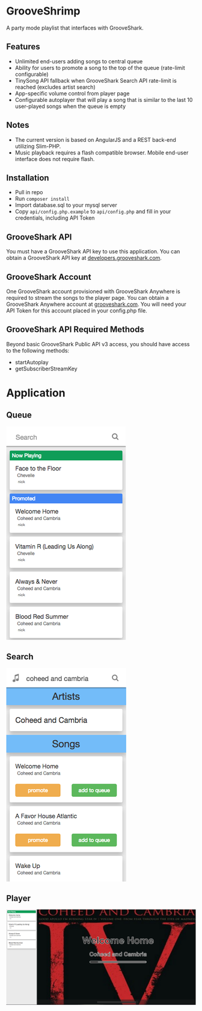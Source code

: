 # GrooveShrimp

A party mode playlist that interfaces with GrooveShark.

## Features

* Unlimited end-users adding songs to central queue
* Ability for users to promote a song to the top of the queue (rate-limit configurable)
* TinySong API fallback when GrooveShark Search API rate-limit is reached (excludes artist search)
* App-specific volume control from player page
* Configurable autoplayer that will play a song that is similar to the last 10 user-played songs when the queue is empty

## Notes
* The current version is based on AngularJS and a REST back-end utilizing Slim-PHP.
* Music playback requires a flash compatible browser. Mobile end-user interface does not require flash.


## Installation

* Pull in repo
* Run `composer install`
* Import database.sql to your mysql server
* Copy `api/config.php.example` to `api/config.php` and fill in your credentials, including API Token


## GrooveShark API

You must have a GrooveShark API key to use this application.
You can obtain a GrooveShark API key at [developers.grooveshark.com](http://developers.grooveshark.com/).

## GrooveShark Account

One GrooveShark account provisioned with GrooveShark Anywhere is required to stream the songs to the player page.
You can obtain a GrooveShark Anywhere account at [grooveshark.com](http://grooveshark.com).
You will need your API Token for this account placed in your config.php file.

## GrooveShark API Required Methods

Beyond basic GrooveShark Public API v3 access, you should have access to the following methods:
* startAutoplay
* getSubscriberStreamKey

# Application

## Queue
![Image of Queue](https://raw.githubusercontent.com/nbar1/gs/master/github-resources/images/queue.png)

## Search
![Image of Search](https://raw.githubusercontent.com/nbar1/gs/master/github-resources/images/search.png)

## Player
![Image of Player](https://raw.githubusercontent.com/nbar1/gs/master/github-resources/images/player.png)